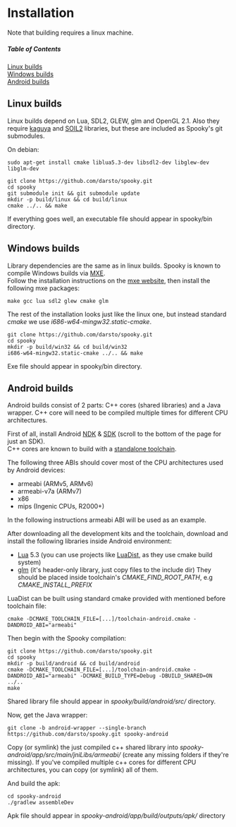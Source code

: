 # Installation
Note that building requires a linux machine.

##### Table of Contents
[Linux builds](#linux-builds)  
[Windows builds](#windows-builds)  
[Android builds](#android-builds)  

## Linux builds
Linux builds depend on Lua, SDL2, GLEW, glm and OpenGL 2.1. Also they require [kaguya][1] and [SOIL2][2] libraries, but these are included as Spooky's git submodules.

On debian:
```
sudo apt-get install cmake liblua5.3-dev libsdl2-dev libglew-dev libglm-dev
```

```
git clone https://github.com/darsto/spooky.git
cd spooky
git submodule init && git submodule update
mkdir -p build/linux && cd build/linux
cmake ../.. && make
```
If everything goes well, an executable file should appear in spooky/bin directory.

## Windows builds
Library dependencies are the same as in linux builds. Spooky is known to compile Windows builds via [MXE][3].  
Follow the installation instructions on the [mxe website][4], then install the following mxe packages:
```
make gcc lua sdl2 glew cmake glm
```

The rest of the installation looks just like the linux one, but instead standard *cmake* we use *i686-w64-mingw32.static-cmake*.
```
git clone https://github.com/darsto/spooky.git
cd spooky
mkdir -p build/win32 && cd build/win32
i686-w64-mingw32.static-cmake ../.. && make
```
Exe file should appear in spooky/bin directory.

## Android builds
Android builds consist of 2 parts: C++ cores (shared libraries) and a Java wrapper. C++ core will need to be compiled multiple times for different CPU architectures.

First of all, install Android [NDK][5] & [SDK][6] (scroll to the bottom of the page for just an SDK).  
C++ cores are known to build with a [standalone toolchain][7].

The following three ABIs should cover most of the CPU architectures used by Android devices:
* armeabi (ARMv5, ARMv6)
* armeabi-v7a (ARMv7)
* x86
* mips (Ingenic CPUs, R2000+)

In the following instructions armeabi ABI will be used as an example.

After downloading all the development kits and the toolchain, download and install the following libraries inside Android environment:
* [Lua][8] 5.3 (you can use projects like [LuaDist][9], as they use cmake build system)
* [glm][10] (it's header-only library, just copy files to the include dir)
They should be placed inside toolchain's *CMAKE_FIND_ROOT_PATH*, e.g *CMAKE_INSTALL_PREFIX*

LuaDist can be built using standard cmake provided with mentioned before toolchain file:
```
cmake -DCMAKE_TOOLCHAIN_FILE=[...]/toolchain-android.cmake -DANDROID_ABI="armeabi"
```

Then begin with the Spooky compilation:
```
git clone https://github.com/darsto/spooky.git
cd spooky
mkdir -p build/android && cd build/android
cmake -DCMAKE_TOOLCHAIN_FILE=[...]/toolchain-android.cmake -DANDROID_ABI="armeabi" -DCMAKE_BUILD_TYPE=Debug -DBUILD_SHARED=ON ../..
make
```
Shared library file should appear in *spooky/build/android/src/* directory.

Now, get the Java wrapper:
```
git clone -b android-wrapper --single-branch https://github.com/darsto/spooky.git spooky-android
```
Copy (or symlink) the just compiled c++ shared library into *spooky-android/app/src/main/jniLibs/armeabi/* (create any missing folders if they're missing). If you've compiled multiple c++ cores for different CPU architectures, you can copy (or symlink) all of them.

And build the apk:
```
cd spooky-android
./gradlew assembleDev
```
Apk file should appear in *spooky-android/app/build/outputs/apk/* directory

[1]: https://github.com/satoren/kaguya
[2]: https://github.com/darsto/SOIL2
[3]: http://mxe.cc/
[4]: http://mxe.cc/#tutorial
[5]: https://developer.android.com/ndk/downloads/index.html
[6]: https://developer.android.com/studio/index.html
[7]: https://github.com/taka-no-me/android-cmake
[8]: https://www.lua.org/download.html
[9]: http://luadist.org/
[10]: http://glm.g-truc.net/